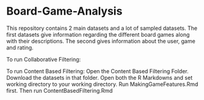 # Board-Game-Analysis
This repository contains 2 main datasets and a lot of sampled datasets.
The first datasets give information regarding the different board games along with their descriptions.
The second gives information about the user, game and rating.

To run Collaborative Filtering:

To run Content Based Filtering:
Open the Content Based Filtering Folder.
Download the datasets in that folder.
Open both the R Markdowns and set working directory to your working directory.
Run MakingGameFeatures.Rmd first.
Then run ContentBasedFiltering.Rmd

